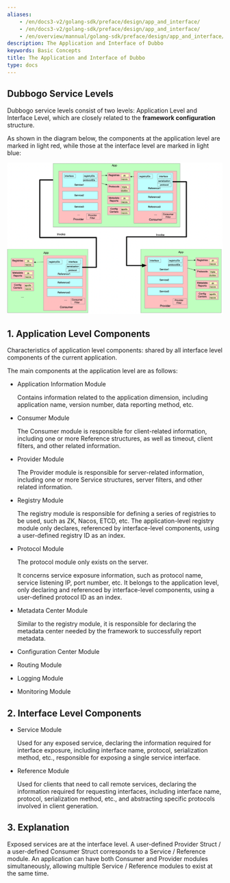 ```yaml
---
aliases:
    - /en/docs3-v2/golang-sdk/preface/design/app_and_interface/
    - /en/docs3-v2/golang-sdk/preface/design/app_and_interface/
    - /en/overview/mannual/golang-sdk/preface/design/app_and_interface/
description: The Application and Interface of Dubbo
keywords: Basic Concepts
title: The Application and Interface of Dubbo
type: docs
---
```







## Dubbogo Service Levels

Dubbogo service levels consist of two levels: Application Level and Interface Level, which are closely related to the **framework configuration** structure.

As shown in the diagram below, the components at the application level are marked in light red, while those at the interface level are marked in light blue:

![img](/imgs/docs3-v2/golang-sdk/concept/more/app_and_interface/dubbogo-concept.png)

## 1. Application Level Components

Characteristics of application level components: shared by all interface level components of the current application.

The main components at the application level are as follows:

- Application Information Module

  Contains information related to the application dimension, including application name, version number, data reporting method, etc.

- Consumer Module

  The Consumer module is responsible for client-related information, including one or more Reference structures, as well as timeout, client filters, and other related information.

- Provider Module

  The Provider module is responsible for server-related information, including one or more Service structures, server filters, and other related information.

- Registry Module

  The registry module is responsible for defining a series of registries to be used, such as ZK, Nacos, ETCD, etc. The application-level registry module only declares, referenced by interface-level components, using a user-defined registry ID as an index.

- Protocol Module

  The protocol module only exists on the server.

  It concerns service exposure information, such as protocol name, service listening IP, port number, etc. It belongs to the application level, only declaring and referenced by interface-level components, using a user-defined protocol ID as an index.

- Metadata Center Module

  Similar to the registry module, it is responsible for declaring the metadata center needed by the framework to successfully report metadata.

- Configuration Center Module
- Routing Module
- Logging Module
- Monitoring Module

## 2. Interface Level Components

- Service Module

  Used for any exposed service, declaring the information required for interface exposure, including interface name, protocol, serialization method, etc., responsible for exposing a single service interface.

- Reference Module

  Used for clients that need to call remote services, declaring the information required for requesting interfaces, including interface name, protocol, serialization method, etc., and abstracting specific protocols involved in client generation.

## 3. Explanation

Exposed services are at the interface level. A user-defined Provider Struct / a user-defined Consumer Struct corresponds to a Service / Reference module. An application can have both Consumer and Provider modules simultaneously, allowing multiple Service / Reference modules to exist at the same time.

